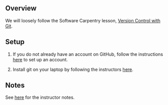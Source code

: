 ## Overview

We will loosely follow the Software Carpentry lesson,
[Version Control with Git][swc-git].

## Setup

1. If you do not already have an account on GitHub, follow the
instructions [here][swc-git-setup] to set up an account.

2. Install git on your laptop by following the instructors
[here][swc-git-setup].

[swc-git]: http://swcarpentry.github.io/git-novice
[swc-git-setup]: https://carpentries.github.io/workshop-template/#git

## Notes

See [here][google-doc] for the instructor notes.

[google-doc]: https://docs.google.com/document/d/1dBaPEcwr866YJXW4vO6udKWgAV4-N7YlNJKAhASOif0
